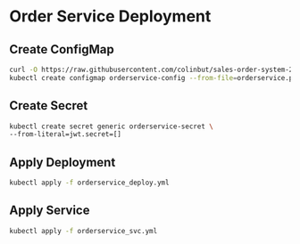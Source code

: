 # Order Service Deployment

## Create ConfigMap

```bash
curl -O https://raw.githubusercontent.com/colinbut/sales-order-system-2-k8-platform-configuration/master/live/dev/order/orderservice.properties
kubectl create configmap orderservice-config --from-file=orderservice.properties
```

## Create Secret

```bash
kubectl create secret generic orderservice-secret \
--from-literal=jwt.secret=[]
```

## Apply Deployment

```bash
kubectl apply -f orderservice_deploy.yml
```

## Apply Service

```bash
kubectl apply -f orderservice_svc.yml
```